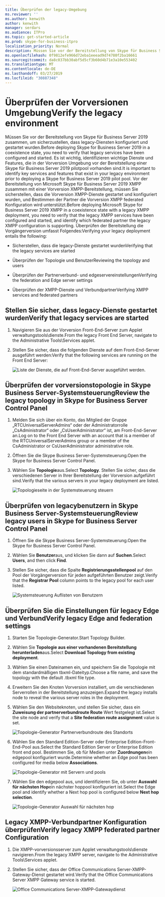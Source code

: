 ```yaml
---
title: Überprüfen der legacy-Umgebung
ms.reviewer: ''
ms.author: kenwith
author: kenwith
manager: serdars
ms.audience: ITPro
ms.topic: get-started-article
ms.prod: skype-for-business-itpro
localization_priority: Normal
description: Müssen Sie vor der Bereitstellung von Skype für Business Server 2019 zusammen, um sicherzustellen, dass legacy-Diensten konfiguriert und gestartet wurden. Es ist wichtig, identifizieren wichtige Dienste und Features, die in der vorgängerumgebung vor der Bereitstellung einer Skype für Business Server 2019 pilotpool vorhanden sind. Vor der Bereitstellung von Microsoft Skype für Business Server 2019 XMPP zusammen mit einer Vorversion XMPP-Bereitstellung, müssen Sie überprüfen, ob der Vorversion XMPP-Dienste gestartet und konfiguriert wurden, und Bestimmen der Verbundpartner die Vorversion XMPP-Konfiguration ist Sie unterstützen.
ms.openlocfilehash: 0f9812efe966d72eba1eeead9d74780f2ba16661
ms.sourcegitcommit: da8c037bb30abf5d5cf3b60d4b71e3a10e553402
ms.translationtype: MT
ms.contentlocale: de-DE
ms.lasthandoff: 03/27/2019
ms.locfileid: "30887348"
---
```

# <a name="verify-the-legacy-environment"></a><span data-ttu-id="34617-105">Überprüfen der Vorversionen Umgebung</span><span class="sxs-lookup"><span data-stu-id="34617-105">Verify the legacy environment</span></span>

<span data-ttu-id="34617-106">Müssen Sie vor der Bereitstellung von Skype für Business Server 2019 zusammen, um sicherzustellen, dass legacy-Diensten konfiguriert und gestartet wurden.</span><span class="sxs-lookup"><span data-stu-id="34617-106">Before deploying Skype for Business Server 2019 in a coexistence state, you need to verify that legacy services have been configured and started.</span></span> <span data-ttu-id="34617-107">Es ist wichtig, identifizieren wichtige Dienste und Features, die in der Vorversion Umgebung vor der Bereitstellung einer Skype für Business Server 2019 pilotpool vorhanden sind.</span><span class="sxs-lookup"><span data-stu-id="34617-107">It is important to identify key services and features that exist in your legacy environment prior to deploying a Skype for Business Server 2019 pilot pool.</span></span> <span data-ttu-id="34617-108">Vor der Bereitstellung von Microsoft Skype für Business Server 2019 XMPP zusammen mit einer Vorversion XMPP-Bereitstellung, müssen Sie sicherstellen, dass die Vorversion XMPP-Dienste gestartet und konfiguriert wurden, und Bestimmen der Partner die Vorversion XMPP federated Konfiguration wird unterstützt.</span><span class="sxs-lookup"><span data-stu-id="34617-108">Before deploying Microsoft Skype for Business Server 2019 XMPP in a coexistence state with a legacy XMPP deployment, you need to verify that the legacy XMPP services have been configured and started, and identify which federated partner the legacy XMPP configuration is supporting.</span></span> <span data-ttu-id="34617-109">Überprüfen der Bereitstellung die Vorgängerversion umfasst Folgendes:</span><span class="sxs-lookup"><span data-stu-id="34617-109">Verifying your legacy deployment entails the following:</span></span>
  
- <span data-ttu-id="34617-110">Sicherstellen, dass die legacy-Dienste gestartet wurden</span><span class="sxs-lookup"><span data-stu-id="34617-110">Verifying that the legacy services are started</span></span>
    
- <span data-ttu-id="34617-111">Überprüfen der Topologie und Benutzer</span><span class="sxs-lookup"><span data-stu-id="34617-111">Reviewing the topology and users</span></span>
    
- <span data-ttu-id="34617-112">Überprüfen der Partnerverbund- und edgeservereinstellungen</span><span class="sxs-lookup"><span data-stu-id="34617-112">Verifying the federation and Edge server settings</span></span>
    
- <span data-ttu-id="34617-113">Überprüfen der XMPP-Dienste und Verbundpartner</span><span class="sxs-lookup"><span data-stu-id="34617-113">Verifying XMPP services and federated partners</span></span>
    
## <a name="verify-that-legacy-services-are-started"></a><span data-ttu-id="34617-114">Stellen Sie sicher, dass legacy-Dienste gestartet wurden</span><span class="sxs-lookup"><span data-stu-id="34617-114">Verify that legacy services are started</span></span>

1. <span data-ttu-id="34617-115">Navigieren Sie aus der Vorversion Front-End-Server zum Applet verwaltungstools\dienste.</span><span class="sxs-lookup"><span data-stu-id="34617-115">From the legacy Front End Server, navigate to the Administrative Tools\Services applet.</span></span>
    
2. <span data-ttu-id="34617-116">Stellen Sie sicher, dass die folgenden Dienste auf dem Front-End-Server ausgeführt werden:</span><span class="sxs-lookup"><span data-stu-id="34617-116">Verify that the following services are running on the Front End Server:</span></span>
    
     ![Liste der Dienste, die auf Front-End-Server ausgeführt werden.](../media/migration_lyncserver_config_w14_services.jpg)
  
## <a name="review-the-legacy-topology-in-skype-for-business-server-control-panel"></a><span data-ttu-id="34617-118">Überprüfen der vorversionstopologie in Skype Business Server-Systemsteuerung</span><span class="sxs-lookup"><span data-stu-id="34617-118">Review the legacy topology in Skype for Business Server Control Panel</span></span>

1. <span data-ttu-id="34617-119">Melden Sie sich über ein Konto, das Mitglied der Gruppe „RTCUniversalServerAdmins“ oder der Administratorrolle „CsAdministrator“ oder „CsUserAdministrator“ ist, am Front-End-Server an.</span><span class="sxs-lookup"><span data-stu-id="34617-119">Log on to the Front End Server with an account that is a member of the RTCUniversalServerAdmins group or a member of the CsAdministrator or CsUserAdministrator administrative role.</span></span>
    
2. <span data-ttu-id="34617-120">Öffnen Sie die Skype Business Server-Systemsteuerung.</span><span class="sxs-lookup"><span data-stu-id="34617-120">Open the Skype for Business Server Control Panel.</span></span>
    
3. <span data-ttu-id="34617-121">Wählen Sie **Topologie**aus.</span><span class="sxs-lookup"><span data-stu-id="34617-121">Select **Topology**.</span></span> <span data-ttu-id="34617-122">Stellen Sie sicher, dass die verschiedenen Server in Ihrer Bereitstellung der Vorversion aufgeführt sind.</span><span class="sxs-lookup"><span data-stu-id="34617-122">Verify that the various servers in your legacy deployment are listed.</span></span>
    
     ![Topologieseite in der Systemsteuerung steuern](../media/migration_lyncserver_2010_topology.JPG)
  
## <a name="review-legacy-users-in-skype-for-business-server-control-panel"></a><span data-ttu-id="34617-124">Überprüfen von legacybenutzern in Skype Business Server-Systemsteuerung</span><span class="sxs-lookup"><span data-stu-id="34617-124">Review legacy users in Skype for Business Server Control Panel</span></span>

1. <span data-ttu-id="34617-125">Öffnen Sie die Skype Business Server-Systemsteuerung.</span><span class="sxs-lookup"><span data-stu-id="34617-125">Open the Skype for Business Server Control Panel.</span></span>
    
2. <span data-ttu-id="34617-126">Wählen Sie **Benutzer**aus, und klicken Sie dann auf **Suchen**.</span><span class="sxs-lookup"><span data-stu-id="34617-126">Select **Users**, and then click **Find**.</span></span>
    
3. <span data-ttu-id="34617-127">Stellen Sie sicher, dass die Spalte **Registrierungsstellenpool** auf den Pool der Vorgängerversion für jeden aufgeführten Benutzer zeigt.</span><span class="sxs-lookup"><span data-stu-id="34617-127">Verify that the **Registrar Pool** column points to the legacy pool for each user listed.</span></span> 
    
     ![Systemsteuerung Auflisten von Benutzern](../media/migration_lyncserver_2010_allusers.JPG)
  
## <a name="verify-legacy-edge-and-federation-settings"></a><span data-ttu-id="34617-129">Überprüfen Sie die Einstellungen für legacy Edge und Verbund</span><span class="sxs-lookup"><span data-stu-id="34617-129">Verify legacy Edge and federation settings</span></span>

1. <span data-ttu-id="34617-130">Starten Sie Topologie-Generator.</span><span class="sxs-lookup"><span data-stu-id="34617-130">Start Topology Builder.</span></span>
    
2. <span data-ttu-id="34617-131">Wählen Sie **Topologie aus einer vorhandenen Bereitstellung herunterladen**aus.</span><span class="sxs-lookup"><span data-stu-id="34617-131">Select **Download Topology from existing deployment**.</span></span>
    
3. <span data-ttu-id="34617-132">Wählen Sie einen Dateinamen ein, und speichern Sie die Topologie mit dem standardmäßigen tbxml-Dateityp.</span><span class="sxs-lookup"><span data-stu-id="34617-132">Choose a file name, and save the topology with the default .tbxml file type.</span></span>
    
4. <span data-ttu-id="34617-133">Erweitern Sie den Knoten Vorversion installiert, um die verschiedenen Serverrollen in der Bereitstellung anzuzeigen.</span><span class="sxs-lookup"><span data-stu-id="34617-133">Expand the legacy installs node to reveal the various server roles in the deployment.</span></span>
    
5. <span data-ttu-id="34617-134">Wählen Sie den Websiteknoten, und stellen Sie sicher, dass ein **Zuweisung der partnerverbundroute Route** Wert festgelegt ist.</span><span class="sxs-lookup"><span data-stu-id="34617-134">Select the site node and verify that a **Site federation route assignment** value is set.</span></span> 
    
     ![Topologie-Generator Partnerverbundroute des Standorts](../media/migration_lyncserver_w14_federation.jpg)
  
6. <span data-ttu-id="34617-136">Wählen Sie den Standard Edition-Server oder Enterprise Edition-Front-End-Pool aus.</span><span class="sxs-lookup"><span data-stu-id="34617-136">Select the Standard Edition Server or Enterprise Edition front end pool.</span></span> <span data-ttu-id="34617-137">Bestimmen Sie, ob für Medien unter **Zuordnungen**ein edgepool konfiguriert wurde.</span><span class="sxs-lookup"><span data-stu-id="34617-137">Determine whether an Edge pool has been configured for media below **Associations**.</span></span> 
    
     ![Topologie-Generator mit Servern und pools](../media/migration_lyncserver_w14_edgepool_media.jpg)
  
7. <span data-ttu-id="34617-139">Wählen Sie den edgepool aus, und identifizieren Sie, ob unter **Auswahl für nächsten Hop**ein nächster hoppool konfiguriert ist.</span><span class="sxs-lookup"><span data-stu-id="34617-139">Select the Edge pool and identify whether a Next hop pool is configured below **Next hop selection**.</span></span>
    
     ![Topologie-Generator Auswahl für nächsten hop](../media/migration_lyncserver_w14_nexthop.jpg)
  
## <a name="verify-legacy-xmpp-federated-partner-configuration"></a><span data-ttu-id="34617-141">Legacy XMPP-Verbundpartner Konfiguration überprüfen</span><span class="sxs-lookup"><span data-stu-id="34617-141">Verify legacy XMPP federated partner Configuration</span></span>

1. <span data-ttu-id="34617-142">Die XMPP-vorversionsserver zum Applet verwaltungstools\dienste navigieren.</span><span class="sxs-lookup"><span data-stu-id="34617-142">From the legacy XMPP server, navigate to the Administrative Tools\Services applet.</span></span>
    
2. <span data-ttu-id="34617-143">Stellen Sie sicher, dass der Office Communications Server-XMPP-Gateway-Dienst gestartet wird.</span><span class="sxs-lookup"><span data-stu-id="34617-143">Verify that the Office Communications Server XMPP Gateway service is started.</span></span> 
    
     ![Office Communications Server-XMPP-Gatewaydienst](../media/migration_lyncserver_15_xmpp_legacyservicesstarted.JPG)
  

